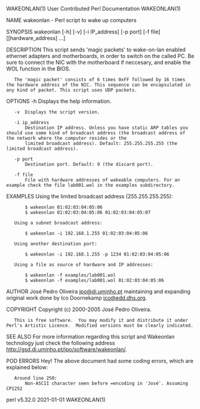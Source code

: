 WAKEONLAN(1)                                                                  User Contributed Perl Documentation                                                                  WAKEONLAN(1)

NAME
       wakeonlan - Perl script to wake up computers

SYNOPSIS
       wakeonlan [-h] [-v] [-i IP_address] [-p port] [-f file] [[hardware_address] ...]

DESCRIPTION
       This script sends 'magic packets' to wake-on-lan enabled ethernet adapters and motherboards, in order to switch on the called PC. Be sure to connect the NIC with the motherboard if
       neccesary, and enable the WOL function in the BIOS.

       The 'magic packet' consists of 6 times 0xFF followed by 16 times the hardware address of the NIC. This sequence can be encapsulated in any kind of packet. This script uses UDP packets.

OPTIONS
       -h  Displays the help information.

       -v  Displays the script version.

       -i ip_address
           Destination IP address. Unless you have static ARP tables you should use some kind of broadcast address (the broadcast address of the network where the computer resides or the
           limited broadcast address). Default: 255.255.255.255 (the limited broadcast address).

       -p port
           Destination port. Default: 9 (the discard port).

       -f file
           File with hardware addresses of wakeable computers. For an example check the file lab001.wol in the examples subdirectory.

EXAMPLES
       Using the limited broadcast address (255.255.255.255):

           $ wakeonlan 01:02:03:04:05:06
           $ wakeonlan 01:02:03:04:05:06 01:02:03:04:05:07

       Using a subnet broadcast address:

           $ wakeonlan -i 192.168.1.255 01:02:03:04:05:06

       Using another destination port:

           $ wakeonlan -i 192.168.1.255 -p 1234 01:02:03:04:05:06

       Using a file as source of hardware and IP addresses:

           $ wakeonlan -f examples/lab001.wol
           $ wakeonlan -f examples/lab001.wol 01:02:03:04:05:06

AUTHOR
       José Pedro Oliveira <jpo@di.uminho.pt> maintaining and expanding original work done by Ico Doornekamp <ico@edd.dhs.org>.

COPYRIGHT
       Copyright (c) 2000-2005 José Pedro Oliveira.

       This is free software.  You may modify it and distribute it under Perl's Artistic Licence.  Modified versions must be clearly indicated.

SEE ALSO
       For more information regarding this script and Wakeonlan technology just check the following address http://gsd.di.uminho.pt/jpo/software/wakeonlan/.

POD ERRORS
       Hey! The above document had some coding errors, which are explained below:

       Around line 250:
           Non-ASCII character seen before =encoding in 'José'. Assuming CP1252

perl v5.32.0                                                                               2021-01-01                                                                              WAKEONLAN(1)
